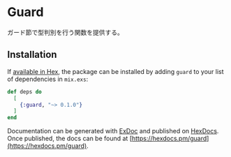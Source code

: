 # Guard

ガード節で型判別を行う関数を提供する。

## Installation

If [available in Hex](https://hex.pm/docs/publish), the package can be installed
by adding `guard` to your list of dependencies in `mix.exs`:

```elixir
def deps do
  [
    {:guard, "~> 0.1.0"}
  ]
end
```

Documentation can be generated with [ExDoc](https://github.com/elixir-lang/ex_doc)
and published on [HexDocs](https://hexdocs.pm). Once published, the docs can
be found at [https://hexdocs.pm/guard](https://hexdocs.pm/guard).
